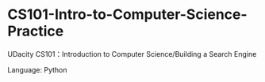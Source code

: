 CS101-Intro-to-Computer-Science-Practice
========================================

UDacity CS101：Introduction to Computer Science/Building a Search Engine

Language: Python
